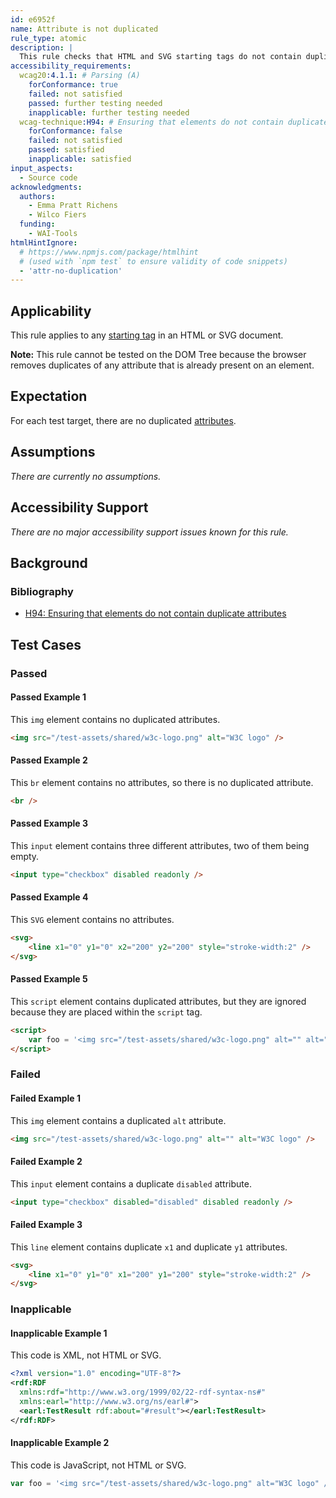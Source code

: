 ```yaml
---
id: e6952f
name: Attribute is not duplicated
rule_type: atomic
description: |
  This rule checks that HTML and SVG starting tags do not contain duplicated attributes.
accessibility_requirements:
  wcag20:4.1.1: # Parsing (A)
    forConformance: true
    failed: not satisfied
    passed: further testing needed
    inapplicable: further testing needed
  wcag-technique:H94: # Ensuring that elements do not contain duplicate attributes
    forConformance: false
    failed: not satisfied
    passed: satisfied
    inapplicable: satisfied
input_aspects:
  - Source code
acknowledgments:
  authors:
    - Emma Pratt Richens
    - Wilco Fiers
  funding:
    - WAI-Tools
htmlHintIgnore:
  # https://www.npmjs.com/package/htmlhint
  # (used with `npm test` to ensure validity of code snippets)
  - 'attr-no-duplication'
---
```


## Applicability

This rule applies to any [starting tag](https://www.w3.org/TR/html5/syntax.html#start-tags) in an HTML or SVG document.

**Note:** This rule cannot be tested on the DOM Tree because the browser removes duplicates of any attribute that is already present on an element.

## Expectation

For each test target, there are no duplicated [attributes](https://www.w3.org/TR/html5/syntax.html#elements-attributes).

## Assumptions

_There are currently no assumptions._

## Accessibility Support

_There are no major accessibility support issues known for this rule._

## Background

### Bibliography

- [H94: Ensuring that elements do not contain duplicate attributes](https://www.w3.org/WAI/WCAG21/Techniques/html/H94)

## Test Cases

### Passed

#### Passed Example 1

This `img` element contains no duplicated attributes.

```html
<img src="/test-assets/shared/w3c-logo.png" alt="W3C logo" />
```

#### Passed Example 2

This `br` element contains no attributes, so there is no duplicated attribute.

```html
<br />
```

#### Passed Example 3

This `input` element contains three different attributes, two of them being empty.

```html
<input type="checkbox" disabled readonly />
```

#### Passed Example 4

This `SVG` element contains no attributes.

```html
<svg>
	<line x1="0" y1="0" x2="200" y2="200" style="stroke-width:2" />
</svg>
```

#### Passed Example 5

This `script` element contains duplicated attributes, but they are ignored because they are placed within the `script` tag.

```html
<script>
	var foo = '<img src="/test-assets/shared/w3c-logo.png" alt="" alt="W3C logo" />'
</script>
```

### Failed

#### Failed Example 1

This `img` element contains a duplicated `alt` attribute.

```html
<img src="/test-assets/shared/w3c-logo.png" alt="" alt="W3C logo" />
```

#### Failed Example 2

This `input` element contains a duplicate `disabled` attribute.

```html
<input type="checkbox" disabled="disabled" disabled readonly />
```

#### Failed Example 3

This `line` element contains duplicate `x1` and duplicate `y1` attributes.

```html
<svg>
	<line x1="0" y1="0" x1="200" y1="200" style="stroke-width:2" />
</svg>
```

### Inapplicable

#### Inapplicable Example 1

This code is XML, not HTML or SVG.

```xml
<?xml version="1.0" encoding="UTF-8"?>
<rdf:RDF
  xmlns:rdf="http://www.w3.org/1999/02/22-rdf-syntax-ns#"
  xmlns:earl="http://www.w3.org/ns/earl#">
  <earl:TestResult rdf:about="#result"></earl:TestResult>
</rdf:RDF>
```

#### Inapplicable Example 2

This code is JavaScript, not HTML or SVG.

```js
var foo = '<img src="/test-assets/shared/w3c-logo.png" alt="W3C logo" />'
```
